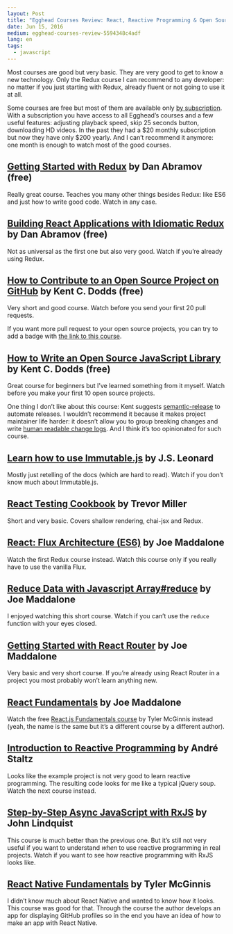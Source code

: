 ```yaml
---
layout: Post
title: "Egghead Courses Review: React, Reactive Programming & Open Source"
date: Jun 15, 2016
medium: egghead-courses-review-5594348c4adf
lang: en
tags:
  - javascript
---
```


Most courses are good but very basic. They are very good to get to know a new technology. Only the Redux course I can recommend to any developer: no matter if you just starting with Redux, already fluent or not going to use it at all.

Some courses are free but most of them are available only [by subscription](https://egghead.io/pricing). With a subscription you have access to all Egghead’s courses and a few useful features: adjusting playback speed, skip 25 seconds button, downloading HD videos. In the past they had a $20 monthly subscription but now they have only $200 yearly. And I can’t recommend it anymore: one month is enough to watch most of the good courses.

## [Getting Started with Redux](https://egghead.io/series/getting-started-with-redux) by Dan Abramov (free)

Really great course. Teaches you many other things besides Redux: like ES6 and just how to write good code. Watch in any case.

## [Building React Applications with Idiomatic Redux](https://egghead.io/courses/building-react-applications-with-idiomatic-redux) by Dan Abramov (free)

Not as universal as the first one but also very good. Watch if you’re already using Redux.

## [How to Contribute to an Open Source Project on GitHub](https://egghead.io/series/how-to-contribute-to-an-open-source-project-on-github) by Kent C. Dodds (free)

Very short and good course. Watch before you send your first 20 pull requests.

If you want more pull request to your open source projects, you can try to add a badge with [the link to this course](http://makeapullrequest.com/).

## [How to Write an Open Source JavaScript Library](https://egghead.io/series/how-to-write-an-open-source-javascript-library) by Kent C. Dodds (free)

Great course for beginners but I’ve learned something from it myself. Watch before you make your first 10 open source projects.

One thing I don’t like about this course: Kent suggests [semantic-release](https://github.com/semantic-release/semantic-release) to automate releases. I wouldn’t recommend it because it makes project maintainer life harder: it doesn’t allow you to group breaking changes and write [human readable change logs](http://keepachangelog.com/). And I think it’s too opinionated for such course.

## [Learn how to use Immutable.js](https://egghead.io/series/learn-how-to-use-immutable-js) by J.S. Leonard

Mostly just retelling of the docs (which are hard to read). Watch if you don’t know much about Immutable.js.

## [React Testing Cookbook](https://egghead.io/series/react-testing-cookbook) by Trevor Miller

Short and very basic. Covers shallow rendering, chai-jsx and Redux.

## [React: Flux Architecture (ES6)](https://egghead.io/series/react-flux-architecture-es6) by Joe Maddalone

Watch the first Redux course instead. Watch this course only if you really have to use the vanilla Flux.

## [Reduce Data with Javascript Array#reduce](https://egghead.io/series/reduce-data-with-javascript) by Joe Maddalone

I enjoyed watching this short course. Watch if you can’t use the `reduce` function with your eyes closed.

## [Getting Started with React Router](https://egghead.io/series/getting-started-with-react-router) by Joe Maddalone

Very basic and very short course. If you’re already using React Router in a project you most probably won’t learn anything new.

## [React Fundamentals](https://egghead.io/series/react-fundamentals) by Joe Maddalone

Watch the free [React.js Fundamentals course](http://courses.reactjsprogram.com/courses/reactjsfundamentals) by Tyler McGinnis instead (yeah, the name is the same but it’s a different course by a different author).

## [Introduction to Reactive Programming](https://egghead.io/series/introduction-to-reactive-programming) by André Staltz

Looks like the example project is not very good to learn reactive programming. The resulting code looks for me like a typical jQuery soup. Watch the next course instead.

## [Step-by-Step Async JavaScript with RxJS](https://egghead.io/series/step-by-step-async-javascript-with-rxjs) by John Lindquist

This course is much better than the previous one. But it’s still not very useful if you want to understand *when* to use reactive programming in real projects. Watch if you want to see how reactive programming with RxJS looks like.

## [React Native Fundamentals](https://egghead.io/series/react-native-fundamentals) by Tyler McGinnis

I didn’t know much about React Native and wanted to know how it looks. This course was good for that. Through the course the author develops an app for displaying GitHub profiles so in the end you have an idea of how to make an app with React Native.

